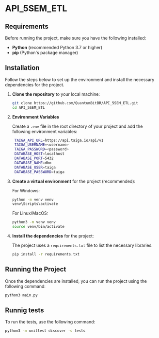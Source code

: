 # API_5SEM_ETL

## Requirements

Before running the project, make sure you have the following installed:

- **Python** (recommended Python 3.7 or higher)
- **pip** (Python's package manager)

## Installation

Follow the steps below to set up the environment and install the necessary dependencies for the project.

1. **Clone the repository** to your local machine:

    ```bash
    git clone https://github.com/QuantumBitBR/API_5SEM_ETL.git
    cd API_5SEM_ETL
    ```

2. **Environment Variables**

   Create a `.env` file in the root directory of your project and add the following environment variables:

   ```bash
    TAIGA_API_URL=https://api.taiga.io/api/v1
    TAIGA_USERNAME=<username>
    TAIGA_PASSWORD=<password>
    DATABASE_HOST=localhost
    DATABASE_PORT=5432
    DATABASE_NAME=dbo
    DATABASE_USER=taiga
    DATABASE_PASSWORD=taiga
   ```

3. **Create a virtual environment** for the project (recommended):

   For Windows:

    ```bash
    python -m venv venv
    venv\Scripts\activate
    ```

    For Linux/MacOS:

    ```bash
    python3 -m venv venv
    source venv/bin/activate
    ```

4. **Install the dependencies** for the project:

    The project uses a `requirements.txt` file to list the necessary libraries.

    ```bash
    pip install -r requirements.txt
    ```

## Running the Project

Once the dependencies are installed, you can run the project using the following command:

```bash
python3 main.py
```

## Runnig tests

To run the tests, use the following command:

```bash
python3 -m unittest discover -s tests
```
